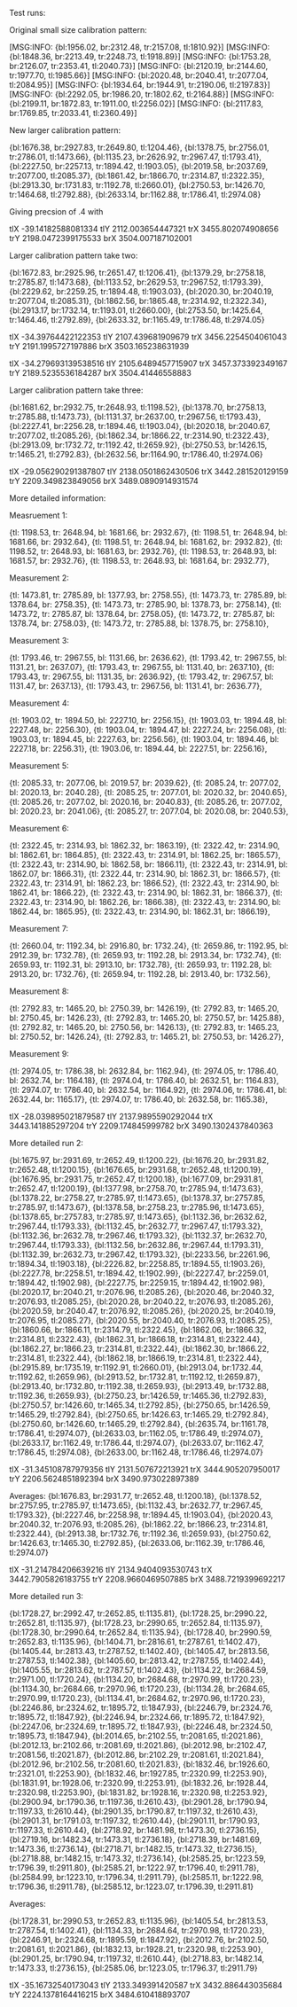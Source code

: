 Test runs:

Original small size calibration pattern:

[MSG:INFO: {bl:1956.02,   br:2312.48,   tr:2157.08,   tl:1810.92}]
[MSG:INFO: {bl:1848.36,   br:2213.49,   tr:2248.73,   tl:1918.89}]
[MSG:INFO: {bl:1753.28,   br:2126.07,   tr:2353.41,   tl:2040.73}]
[MSG:INFO: {bl:2120.19,   br:2144.60,   tr:1977.70,   tl:1985.66}]
[MSG:INFO: {bl:2020.48,   br:2040.41,   tr:2077.04,   tl:2084.95}]
[MSG:INFO: {bl:1934.64,   br:1944.91,   tr:2190.06,   tl:2197.83}]
[MSG:INFO: {bl:2292.05,   br:1986.20,   tr:1802.62,   tl:2164.88}]
[MSG:INFO: {bl:2199.11,   br:1872.83,   tr:1911.00,   tl:2256.02}]
[MSG:INFO: {bl:2117.83,   br:1769.85,   tr:2033.41,   tl:2360.49}]


New larger calibration pattern:

{bl:1676.38,   br:2927.83,   tr:2649.80,   tl:1204.46},
{bl:1378.75,   br:2756.01,   tr:2786.01,   tl:1473.66},
{bl:1135.23,   br:2626.92,   tr:2967.47,   tl:1793.41},
{bl:2227.50,   br:2257.13,   tr:1894.42,   tl:1903.05},
{bl:2019.58,   br:2037.69,   tr:2077.00,   tl:2085.37},
{bl:1861.42,   br:1866.70,   tr:2314.87,   tl:2322.35},
{bl:2913.30,   br:1731.83,   tr:1192.78,   tl:2660.01},
{bl:2750.53,   br:1426.70,   tr:1464.68,   tl:2792.88},
{bl:2633.14,   br:1162.88,   tr:1786.41,   tl:2974.08}

Giving precsion of .4 with 

tlX -39.14182588081334 
tlY 2112.003654447321
trX 3455.802074908656
trY 2198.0472399175533
brX 3504.007187102001


Larger calibration pattern take two:

{bl:1672.83,   br:2925.96,   tr:2651.47,   tl:1206.41},
{bl:1379.29,   br:2758.18,   tr:2785.87,   tl:1473.68},
{bl:1133.52,   br:2629.53,   tr:2967.52,   tl:1793.39},
{bl:2229.62,   br:2259.25,   tr:1894.48,   tl:1903.03},
{bl:2020.30,   br:2040.19,   tr:2077.04,   tl:2085.31},
{bl:1862.56,   br:1865.48,   tr:2314.92,   tl:2322.34},
{bl:2913.17,   br:1732.14,   tr:1193.01,   tl:2660.00},
{bl:2753.50,   br:1425.64,   tr:1464.46,   tl:2792.89},
{bl:2633.32,   br:1165.49,   tr:1786.48,   tl:2974.05}

tlX -34.39764422122353
tlY 2107.439681909679
trX 3456.2254504061043
trY 2191.1995727197886
brX 3503.165238631939

tlX -34.279693139538516
tlY 2105.6489457715907
trX 3457.373392349167 
trY 2189.5235536184287
brX 3504.41446558883



Larger calibration pattern take three:

{bl:1681.62,   br:2932.75,   tr:2648.93,   tl:1198.52},
{bl:1378.70,   br:2758.13,   tr:2785.88,   tl:1473.73},
{bl:1131.37,   br:2637.00,   tr:2967.56,   tl:1793.43},
{bl:2227.41,   br:2256.28,   tr:1894.46,   tl:1903.04},
{bl:2020.18,   br:2040.67,   tr:2077.02,   tl:2085.26},
{bl:1862.34,   br:1866.22,   tr:2314.90,   tl:2322.43},
{bl:2913.09,   br:1732.72,   tr:1192.42,   tl:2659.92},
{bl:2750.53,   br:1426.15,   tr:1465.21,   tl:2792.83},
{bl:2632.56,   br:1164.90,   tr:1786.40,   tl:2974.06}

tlX -29.056290291387807
tlY 2138.0501862430506
trX 3442.281520129159
trY 2209.349823849056
brX 3489.0890914931574


More detailed information:

Measruement 1:

{tl: 1198.53, tr: 2648.94, bl: 1681.66, br: 2932.67},
{tl: 1198.51, tr: 2648.94, bl: 1681.66, br: 2932.64},
{tl: 1198.51, tr: 2648.94, bl: 1681.62, br: 2932.82},
{tl: 1198.52, tr: 2648.93, bl: 1681.63, br: 2932.76},
{tl: 1198.53, tr: 2648.93, bl: 1681.57, br: 2932.76},
{tl: 1198.53, tr: 2648.93, bl: 1681.64, br: 2932.77},


Measurement 2:

{tl: 1473.81, tr: 2785.89, bl: 1377.93, br: 2758.55},
{tl: 1473.73, tr: 2785.89, bl: 1378.64, br: 2758.35},
{tl: 1473.73, tr: 2785.90, bl: 1378.73, br: 2758.14},
{tl: 1473.72, tr: 2785.87, bl: 1378.64, br: 2758.05},
{tl: 1473.72, tr: 2785.87, bl: 1378.74, br: 2758.03},
{tl: 1473.72, tr: 2785.88, bl: 1378.75, br: 2758.10},


Measurement 3:

{tl: 1793.46, tr: 2967.55, bl: 1131.66, br: 2636.62},
{tl: 1793.42, tr: 2967.55, bl: 1131.21, br: 2637.07},
{tl: 1793.43, tr: 2967.55, bl: 1131.40, br: 2637.10},
{tl: 1793.43, tr: 2967.55, bl: 1131.35, br: 2636.92},
{tl: 1793.42, tr: 2967.57, bl: 1131.47, br: 2637.13},
{tl: 1793.43, tr: 2967.56, bl: 1131.41, br: 2636.77},


Measurement 4:

{tl: 1903.02, tr: 1894.50, bl: 2227.10, br: 2256.15},
{tl: 1903.03, tr: 1894.48, bl: 2227.48, br: 2256.30},
{tl: 1903.04, tr: 1894.47, bl: 2227.24, br: 2256.08},
{tl: 1903.03, tr: 1894.45, bl: 2227.63, br: 2256.56},
{tl: 1903.04, tr: 1894.46, bl: 2227.18, br: 2256.31},
{tl: 1903.06, tr: 1894.44, bl: 2227.51, br: 2256.16},


Measurement 5:

{tl: 2085.33, tr: 2077.06, bl: 2019.57, br: 2039.62},
{tl: 2085.24, tr: 2077.02, bl: 2020.13, br: 2040.28},
{tl: 2085.25, tr: 2077.01, bl: 2020.32, br: 2040.65},
{tl: 2085.26, tr: 2077.02, bl: 2020.16, br: 2040.83},
{tl: 2085.26, tr: 2077.02, bl: 2020.23, br: 2041.06},
{tl: 2085.27, tr: 2077.04, bl: 2020.08, br: 2040.53},


Measurement 6:

{tl: 2322.45, tr: 2314.93, bl: 1862.32, br: 1863.19},
{tl: 2322.42, tr: 2314.90, bl: 1862.61, br: 1864.85},
{tl: 2322.43, tr: 2314.91, bl: 1862.25, br: 1865.57},
{tl: 2322.43, tr: 2314.90, bl: 1862.58, br: 1866.11},
{tl: 2322.43, tr: 2314.91, bl: 1862.07, br: 1866.31},
{tl: 2322.44, tr: 2314.90, bl: 1862.31, br: 1866.57},
{tl: 2322.43, tr: 2314.91, bl: 1862.23, br: 1866.52},
{tl: 2322.43, tr: 2314.90, bl: 1862.41, br: 1866.22},
{tl: 2322.43, tr: 2314.90, bl: 1862.31, br: 1866.37},
{tl: 2322.43, tr: 2314.90, bl: 1862.26, br: 1866.38},
{tl: 2322.43, tr: 2314.90, bl: 1862.44, br: 1865.95},
{tl: 2322.43, tr: 2314.90, bl: 1862.31, br: 1866.19},


Measurement 7:

{tl: 2660.04, tr: 1192.34, bl: 2916.80, br: 1732.24},
{tl: 2659.86, tr: 1192.95, bl: 2912.39, br: 1732.78},
{tl: 2659.93, tr: 1192.28, bl: 2913.34, br: 1732.74},
{tl: 2659.93, tr: 1192.31, bl: 2913.10, br: 1732.78},
{tl: 2659.93, tr: 1192.28, bl: 2913.20, br: 1732.76},
{tl: 2659.94, tr: 1192.28, bl: 2913.40, br: 1732.56},

Measurement 8:

{tl: 2792.83, tr: 1465.20, bl: 2750.39, br: 1426.19},
{tl: 2792.83, tr: 1465.20, bl: 2750.45, br: 1426.23},
{tl: 2792.83, tr: 1465.20, bl: 2750.57, br: 1425.88},
{tl: 2792.82, tr: 1465.20, bl: 2750.56, br: 1426.13},
{tl: 2792.83, tr: 1465.23, bl: 2750.52, br: 1426.24},
{tl: 2792.83, tr: 1465.21, bl: 2750.53, br: 1426.27},

Measurement 9:

{tl: 2974.05, tr: 1786.38, bl: 2632.84, br: 1162.94},
{tl: 2974.05, tr: 1786.40, bl: 2632.74, br: 1164.18},
{tl: 2974.04, tr: 1786.40, bl: 2632.51, br: 1164.83},
{tl: 2974.07, tr: 1786.40, bl: 2632.54, br: 1164.92},
{tl: 2974.06, tr: 1786.41, bl: 2632.44, br: 1165.17},
{tl: 2974.07, tr: 1786.40, bl: 2632.58, br: 1165.38},

tlX -28.039895021879587
tlY 2137.9895590292044
trX 3443.141885297204
trY 2209.174845999782
brX 3490.1302437840363



More detailed run 2:

{bl:1675.97, br:2931.69,   tr:2652.49,  tl:1200.22},
{bl:1676.20, br:2931.82,   tr:2652.48,  tl:1200.15},
{bl:1676.65, br:2931.68,   tr:2652.48,  tl:1200.19},
{bl:1676.95, br:2931.75,   tr:2652.47,  tl:1200.18},
{bl:1677.09, br:2931.81,   tr:2652.47,  tl:1200.19},
{bl:1377.98, br:2758.70,   tr:2785.94,  tl:1473.63},
{bl:1378.22, br:2758.27,   tr:2785.97,  tl:1473.65},
{bl:1378.37, br:2757.85,   tr:2785.97,  tl:1473.67},
{bl:1378.58, br:2758.23,   tr:2785.96,  tl:1473.65},
{bl:1378.65, br:2757.83,   tr:2785.97,  tl:1473.65},
{bl:1132.36, br:2632.62,   tr:2967.44,  tl:1793.33},
{bl:1132.45, br:2632.77,   tr:2967.47,  tl:1793.32},
{bl:1132.36, br:2632.78,   tr:2967.46,  tl:1793.32},
{bl:1132.37, br:2632.70,   tr:2967.44,  tl:1793.33},
{bl:1132.56, br:2632.86,   tr:2967.44,  tl:1793.31},
{bl:1132.39, br:2632.73,   tr:2967.42,  tl:1793.32},
{bl:2233.56, br:2261.96,   tr:1894.34,  tl:1903.18},
{bl:2226.82, br:2258.85,   tr:1894.55,  tl:1903.26},
{bl:2227.78, br:2258.51,   tr:1894.42,  tl:1902.99},
{bl:2227.47, br:2259.01,   tr:1894.42,  tl:1902.98},
{bl:2227.75, br:2259.15,   tr:1894.42,  tl:1902.98},
{bl:2020.17, br:2040.21,   tr:2076.96,  tl:2085.26},
{bl:2020.46, br:2040.32,   tr:2076.93,  tl:2085.25},
{bl:2020.28, br:2040.22,   tr:2076.93,  tl:2085.26},
{bl:2020.59, br:2040.47,   tr:2076.92,  tl:2085.26},
{bl:2020.25, br:2040.19,   tr:2076.95,  tl:2085.27},
{bl:2020.55, br:2040.40,   tr:2076.93,  tl:2085.25},
{bl:1860.66, br:1866.11,   tr:2314.79,  tl:2322.45},
{bl:1862.06, br:1866.32,   tr:2314.81,  tl:2322.43},
{bl:1862.31, br:1866.18,   tr:2314.81,  tl:2322.44},
{bl:1862.27, br:1866.23,   tr:2314.81,  tl:2322.44},
{bl:1862.30, br:1866.22,   tr:2314.81,  tl:2322.44},
{bl:1862.18, br:1866.19,   tr:2314.81,  tl:2322.44},
{bl:2915.89, br:1735.19,   tr:1192.91,  tl:2660.01},
{bl:2913.04, br:1732.44,   tr:1192.62,  tl:2659.96},
{bl:2913.52, br:1732.81,   tr:1192.12,  tl:2659.87},
{bl:2913.40, br:1732.80,   tr:1192.38,  tl:2659.93},
{bl:2913.49, br:1732.88,   tr:1192.36,  tl:2659.93},
{bl:2750.23, br:1426.59,   tr:1465.36,  tl:2792.83},
{bl:2750.57, br:1426.60,   tr:1465.34,  tl:2792.85},
{bl:2750.65, br:1426.59,   tr:1465.29,  tl:2792.84},
{bl:2750.65, br:1426.63,   tr:1465.29,  tl:2792.84},
{bl:2750.60, br:1426.60,   tr:1465.29,  tl:2792.84},
{bl:2635.74, br:1161.78,   tr:1786.41,  tl:2974.07},
{bl:2633.03, br:1162.05,   tr:1786.49,  tl:2974.07},
{bl:2633.17, br:1162.49,   tr:1786.44,  tl:2974.07},
{bl:2633.07, br:1162.47,   tr:1786.45,  tl:2974.08},
{bl:2633.00, br:1162.48,   tr:1786.46,  tl:2974.07}

tlX -31.345108787979356
tlY 2131.507672213921
trX 3444.905207950017
trY 2206.5624851892394
brX 3490.973022897389


Averages:
{bl:1676.83,   br:2931.77,   tr:2652.48,   tl:1200.18},
{bl:1378.52,   br:2757.95,   tr:2785.97,   tl:1473.65},
{bl:1132.43,   br:2632.77,   tr:2967.45,   tl:1793.32},
{bl:2227.46,   br:2258.98,   tr:1894.45,   tl:1903.04},
{bl:2020.43,   br:2040.32,   tr:2076.93,   tl:2085.26},
{bl:1862.22,   br:1866.23,   tr:2314.81,   tl:2322.44},
{bl:2913.38,   br:1732.76,   tr:1192.36,   tl:2659.93},
{bl:2750.62,   br:1426.63,   tr:1465.30,   tl:2792.85},
{bl:2633.06,   br:1162.39,   tr:1786.46,   tl:2974.07}

tlX -31.214784206639216
tlY 2134.9404093530743
trX 3442.7905826183755
trY 2208.9660469507885
brX 3488.7219399692217


More detailed run 3:

{bl:1728.27, br:2992.47,   tr:2652.85,  tl:1135.81},
{bl:1728.25, br:2990.22,   tr:2652.81,  tl:1135.97},
{bl:1728.23, br:2990.65,   tr:2652.84,  tl:1135.97},
{bl:1728.30, br:2990.64,   tr:2652.84,  tl:1135.94},
{bl:1728.40, br:2990.59,   tr:2652.83,  tl:1135.96},
{bl:1404.71, br:2816.61,   tr:2787.61,  tl:1402.47},
{bl:1405.44, br:2813.43,   tr:2787.52,  tl:1402.40},
{bl:1405.47, br:2813.56,   tr:2787.53,  tl:1402.38},
{bl:1405.60, br:2813.42,   tr:2787.55,  tl:1402.44},
{bl:1405.55, br:2813.62,   tr:2787.57,  tl:1402.43},
{bl:1134.22, br:2684.59,   tr:2971.00,  tl:1720.24},
{bl:1134.20, br:2684.68,   tr:2970.99,  tl:1720.23},
{bl:1134.30, br:2684.66,   tr:2970.96,  tl:1720.23},
{bl:1134.28, br:2684.65,   tr:2970.99,  tl:1720.23},
{bl:1134.41, br:2684.62,   tr:2970.96,  tl:1720.23},
{bl:2246.86, br:2324.62,   tr:1895.72,  tl:1847.93},
{bl:2246.79, br:2324.76,   tr:1895.72,  tl:1847.92},
{bl:2246.94, br:2324.66,   tr:1895.72,  tl:1847.92},
{bl:2247.06, br:2324.69,   tr:1895.72,  tl:1847.93},
{bl:2246.48, br:2324.50,   tr:1895.73,  tl:1847.94},
{bl:2014.65, br:2102.55,   tr:2081.65,  tl:2021.86},
{bl:2012.13, br:2102.66,   tr:2081.69,  tl:2021.86},
{bl:2012.98, br:2102.47,   tr:2081.56,  tl:2021.87},
{bl:2012.86, br:2102.29,   tr:2081.61,  tl:2021.84},
{bl:2012.96, br:2102.56,   tr:2081.60,  tl:2021.83},
{bl:1832.46, br:1926.60,   tr:2321.01,  tl:2253.90},
{bl:1832.46, br:1927.85,   tr:2320.99,  tl:2253.90},
{bl:1831.91, br:1928.06,   tr:2320.99,  tl:2253.91},
{bl:1832.26, br:1928.44,   tr:2320.98,  tl:2253.90},
{bl:1831.82, br:1928.16,   tr:2320.98,  tl:2253.92},
{bl:2900.94, br:1790.36,   tr:1197.36,  tl:2610.43},
{bl:2901.28, br:1790.94,   tr:1197.33,  tl:2610.44},
{bl:2901.35, br:1790.87,   tr:1197.32,  tl:2610.43},
{bl:2901.31, br:1791.03,   tr:1197.32,  tl:2610.44},
{bl:2901.11, br:1790.93,   tr:1197.33,  tl:2610.44},
{bl:2718.92, br:1481.98,   tr:1473.30,  tl:2736.15},
{bl:2719.16, br:1482.34,   tr:1473.31,  tl:2736.18},
{bl:2718.39, br:1481.69,   tr:1473.36,  tl:2736.14},
{bl:2718.71, br:1482.15,   tr:1473.32,  tl:2736.15},
{bl:2718.88, br:1482.15,   tr:1473.32,  tl:2736.14},
{bl:2585.25, br:1223.59,   tr:1796.39,  tl:2911.80},
{bl:2585.21, br:1222.97,   tr:1796.40,  tl:2911.78},
{bl:2584.99, br:1223.10,   tr:1796.34,  tl:2911.79},
{bl:2585.11, br:1222.98,   tr:1796.36,  tl:2911.78},
{bl:2585.12, br:1223.07,   tr:1796.39,  tl:2911.81}


Averages:

{bl:1728.31,   br:2990.53,   tr:2652.83,   tl:1135.96},
{bl:1405.54,   br:2813.53,   tr:2787.54,   tl:1402.41},
{bl:1134.33,   br:2684.64,   tr:2970.98,   tl:1720.23},
{bl:2246.91,   br:2324.68,   tr:1895.59,   tl:1847.92},
{bl:2012.76,   br:2102.50,   tr:2081.61,   tl:2021.86},
{bl:1832.13,   br:1928.21,   tr:2320.98,   tl:2253.90},
{bl:2901.25,   br:1790.94,   tr:1197.32,   tl:2610.44},
{bl:2718.83,   br:1482.14,   tr:1473.33,   tl:2736.15},
{bl:2585.06,   br:1223.05,   tr:1796.37,   tl:2911.79}

tlX -35.16732540173043
tlY 2133.349391420587
trX 3432.886443035684
trY 2224.1378164416215
brX 3484.610418893707